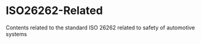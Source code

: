 # ISO26262-Related
Contents related to the standard ISO 26262 related to safety of automotive systems
